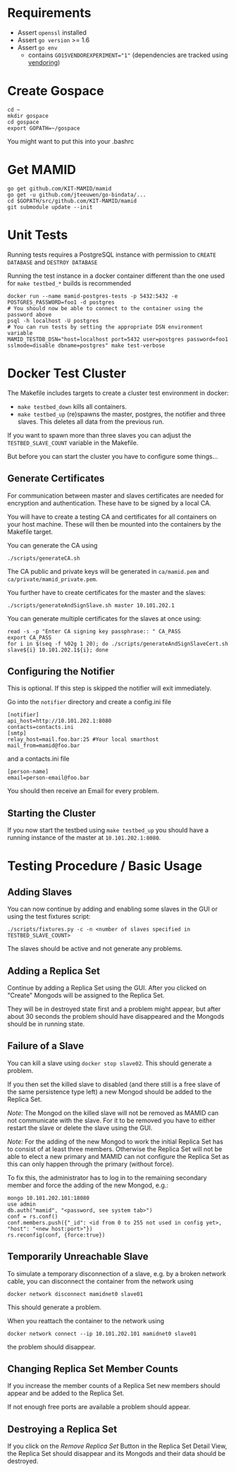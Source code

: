 # Requirements

* Assert `openssl` installed
* Assert `go version` >= 1.6
* Assert `go env`
  * contains `GO15VENDOREXPERIMENT="1"` (dependencies are tracked using [vendoring](https://golang.org/cmd/go/#hdr-Vendor_Directories))


# Create Gospace
    cd ~
    mkdir gospace
    cd gospace
    export GOPATH=~/gospace

You might want to put this into your .bashrc

# Get MAMID
    go get github.com/KIT-MAMID/mamid
    go get -u github.com/jteeuwen/go-bindata/...
    cd $GOPATH/src/github.com/KIT-MAMID/mamid
    git submodule update --init

# Unit Tests

Running tests requires a PostgreSQL instance with permission to `CREATE DATABASE` and `DESTROY DATABASE`

 Running the test instance in a docker container different than the one used for `make testbed_*` builds is recommended

    docker run --name mamid-postgres-tests -p 5432:5432 -e POSTGRES_PASSWORD=foo1 -d postgres
    # You should now be able to connect to the container using the password above
    psql -h localhost -U postgres
    # You can run tests by setting the appropriate DSN environment variable
    MAMID_TESTDB_DSN="host=localhost port=5432 user=postgres password=foo1 sslmode=disable dbname=postgres" make test-verbose

# Docker Test Cluster

The Makefile includes targets to create a cluster test environment in docker:

* `make testbed_down` kills all containers.
* `make testbed_up` (re)spawns the master, postgres, the notifier and three slaves. This deletes all data from the previous run.

If you want to spawn more than three slaves you can adjust the `TESTBED_SLAVE_COUNT` variable in the Makefile.

But before you can start the cluster you have to configure some things...

## Generate Certificates
For communication between master and slaves certificates are needed for encryption and authentication.
These have to be signed by a local CA.

You will have to create a testing CA and certificates for all containers on your host machine. These will then be mounted into the containers by the Makefile target.

You can generate the CA using

    ./scripts/generateCA.sh

The CA public and private keys will be generated in `ca/mamid.pem` and `ca/private/mamid_private.pem`.

You further have to create certificates for the master and the slaves:

    ./scripts/generateAndSignSlave.sh master 10.101.202.1

You can generate multiple certificates for the slaves at once using:

    read -s -p "Enter CA signing key passphrase:: " CA_PASS
    export CA_PASS
    for i in $(seq -f %02g 1 20); do ./scripts/generateAndSignSlaveCert.sh slave${i} 10.101.202.1${i}; done

## Configuring the Notifier

This is optional. If this step is skipped the notifier will exit immediately.

Go into the `notifier` directory and create a config.ini file

    [notifier]
    api_host=http://10.101.202.1:8080
    contacts=contacts.ini
    [smtp]
    relay_host=mail.foo.bar:25 #Your local smarthost
    mail_from=mamid@foo.bar

and a contacts.ini file

    [person-name]
    email=person-email@foo.bar

You should then receive an Email for every problem.

## Starting the Cluster

If you now start the testbed using `make testbed_up` you should have a running instance of the master at `10.101.202.1:8080`.


# Testing Procedure / Basic Usage

## Adding Slaves

You can now continue by adding and enabling some slaves in the GUI or using the test fixtures script:

    ./scripts/fixtures.py -c -n <number of slaves specified in TESTBED_SLAVE_COUNT>

The slaves should be active and not generate any problems.

## Adding a Replica Set

Continue by adding a Replica Set using the GUI.
After you clicked on "Create" Mongods will be assigned to the Replica Set.

They will be in destroyed state first and a problem might appear, but after about 30 seconds the problem should have disappeared and the Mongods should be in running state. 

## Failure of a Slave

You can kill a slave using `docker stop slave02`. This should generate a problem.

If you then set the killed slave to disabled (and there still is a free slave of the same persistence type left) a new Mongod should be added to the Replica Set.

*Note:* The Mongod on the killed slave will not be removed as MAMID can not communicate with the slave.
For it to be removed you have to either restart the slave or delete the slave using the GUI.

*Note:* For the adding of the new Mongod to work the initial Replica Set has to consist of at least three members.
Otherwise the Replica Set will not be able to elect a new primary and MAMID can not configure the Replica Set as this can only happen through the primary (without force).

To fix this, the administrator has to log in to the remaining secondary member and force the adding of the new Mongod, e.g.:

    mongo 10.101.202.101:18080
    use admin
    db.auth("mamid", "<password, see system tab>")
    conf = rs.conf()
    conf.members.push({"_id": <id from 0 to 255 not used in config yet>, "host": "<new host:port>"})
    rs.reconfig(conf, {force:true})

## Temporarily Unreachable Slave

To simulate a temporary disconnection of a slave, e.g. by a broken network cable, you can disconnect the container from the network using

    docker network disconnect mamidnet0 slave01

This should generate a problem.

When you reattach the container to the network using

    docker network connect --ip 10.101.202.101 mamidnet0 slave01

the problem should disappear.

## Changing Replica Set Member Counts

If you increase the member counts of a Replica Set new members should appear and be added to the Replica Set.

If not enough free ports are available a problem should appear.

## Destroying a Replica Set

If you click on the *Remove Replica Set* Button in the Replica Set Detail View, the Replica Set should disappear and its Mongods and their data should be destroyed.
